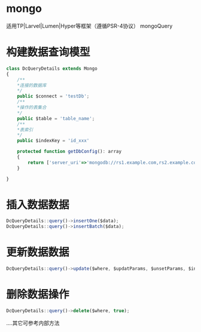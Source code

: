 # mongo 
适用TP|Larvel|Lumen|Hyper等框架（遵循PSR-4协议）
mongoQuery
# 构建数据查询模型
```javascript 
class DcQueryDetails extends Mongo
{
    /**
    *连接的数据库
    */
    public $connect = 'testDb';
    /**
    *操作的表集合
    */
    public $table = 'table_name';
    /**
    *表索引
    */
    public $indexKey = 'id_xxx'

    protected function getDbConfig(): array
    {
        return ['server_uri'=>'mongodb://rs1.example.com,rs2.example.com/?replicaSet=myReplicaSet'];
    }

}
 ```
# 插入数据数据
```javascript 
DcQueryDetails::query()->insertOne($data);
DcQueryDetails::query()->insertBatch($data);
 ```
# 更新数据数据
```javascript 
DcQueryDetails::query()->update($where, $updatParams, $unsetParams, $incParams, $multi, $upsert);
 ```
# 删除数据操作
```javascript 
DcQueryDetails::query()->delete($where, true);
 ```
....其它可参考内部方法

